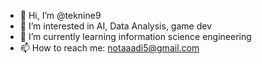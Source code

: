 - 👋 Hi, I’m @teknine9
- 👀 I’m interested in AI, Data Analysis, game dev
- 🌱 I’m currently learning information science engineering
- 📫 How to reach me: notaaadi5@gmail.com

<!---
teknine9/teknine9 is a ✨ special ✨ repository because its `README.md` (this file) appears on your GitHub profile.
You can click the Preview link to take a look at your changes.
--->
